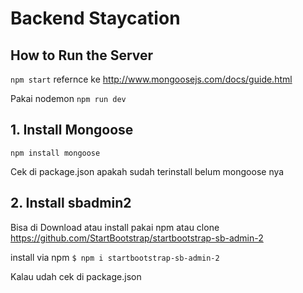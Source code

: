 # Backend Staycation

## How to Run the Server
`npm start`
refernce ke http://www.mongoosejs.com/docs/guide.html

Pakai nodemon
`npm run dev`


## 1. Install Mongoose

`npm install mongoose`

Cek di package.json apakah sudah terinstall belum mongoose nya

## 2. Install sbadmin2
Bisa di Download atau install pakai npm atau clone
https://github.com/StartBootstrap/startbootstrap-sb-admin-2

install via npm
`$ npm i startbootstrap-sb-admin-2`

Kalau udah cek di package.json



